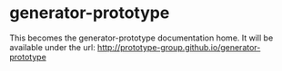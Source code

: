 generator-prototype
===================

This becomes the generator-prototype documentation home.
It will be available under the url: http://prototype-group.github.io/generator-prototype
